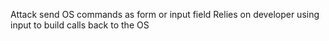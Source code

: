 Attack send OS commands as form or input field
Relies on developer using input to build calls back to the OS